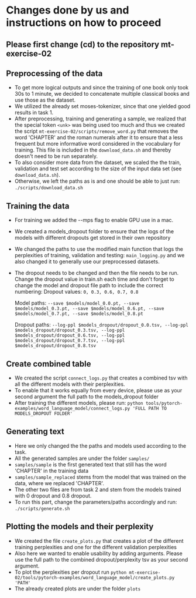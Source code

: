 # Changes done by us and instructions on how to proceed

## Please first change (cd) to the repository mt-exercise-02

## Preprocessing of the data

- To get more logical outputs and since the training of one book only took 30s to 1 minute, we decided to concatenate multiple classical books and use those as the dataset.
- We utilized the already set moses-tokenizer, since that one yielded good results in task 1.
- After preprocessing, training and generating a sample, we realized that the special token `<unk>` was being used too much and thus we created the script `mt-exercise-02/scripts/remove_word.py` that removes the word 'CHAPTER' and the roman numerals after it to ensure that a less frequent but more informative word considered in the vocabulary for training. This file is included in the `download_data.sh` and thereby doesn't need to be run separately.
- To also consider more data from the dataset, we scaled the the train, validation and test set according to the size of the input data set (see `download_data.sh`).
- Otherwise, we left the paths as is and one should be able to just run: `./scripts/download_data.sh`

## Training the data

- For training we added the --mps flag to enable GPU use in a mac.
- We created a models_dropout folder to ensure that the logs of the models with different dropouts get stored in their own repository
- We changed the paths to use the modified main function that logs the perplexities of training, validation and testing: `main_logging.py` and we also changed it to generally use our preprocessed datasets.
- The dropout needs to be changed and then the file needs to be run. Change the dropout value in train.sh each time and don't forget to change the model and dropout file path to include the correct numbering:
  Dropout values: `0, 0.3, 0.6, 0.7, 0.8`

  Model paths: `--save $models/model_0.0.pt, --save $models/model_0.3.pt, --save $models/model_0.6.pt, --save $models/model_0.7.pt, --save $models/model_0.8.pt`

  Dropout paths: `--log-ppl $models_dropout/dropout_0.0.tsv, --log-ppl $models_dropout/dropout_0.3.tsv, --log-ppl $models_dropout/dropout_0.6.tsv, --log-ppl $models_dropout/dropout_0.7.tsv, --log-ppl $models_dropout/dropout_0.8.tsv`

## Create combined table

- We created the script `connect_logs.py` that creates a combined tsv with all the different models with their perplexities.
- To enable that it works equally from every device, please use as your second argument the full path to the models_dropout folder
- After training the different models, please run: `python tools/pytorch-examples/word_language_model/connect_logs.py 'FULL PATH TO MODELS_DROPOUT FOLDER'`

## Generating text

- Here we only changed the the paths and models used according to the task.
- All the generated samples are under the folder `samples/`
- `samples/sample` is the first generated text that still has the word 'CHAPTER' in the training data
- `samples/sample_replaced` stems from the model that was trained on the data, where we replaced 'CHAPTER'.
- The other two files are from task 2 and stem from the models trained with 0 dropout and 0.8 dropout.
- To run this part, change the parameters/paths accordingly and run: `./scripts/generate.sh`

## Plotting the models and their perplexity

- We created the file `create_plots.py` that creates a plot of the different training perplexities and one for the different validation perplexities
- Also here we wanted to enable usability by adding arguments. Please use the full path to the combined dropout/perplexity tsv as your second argument.
- To plot the perplexities per dropout run `python mt-exercise-02/tools/pytorch-examples/word_language_model/create_plots.py 'PATH'`
- The already created plots are under the folder `plots`
